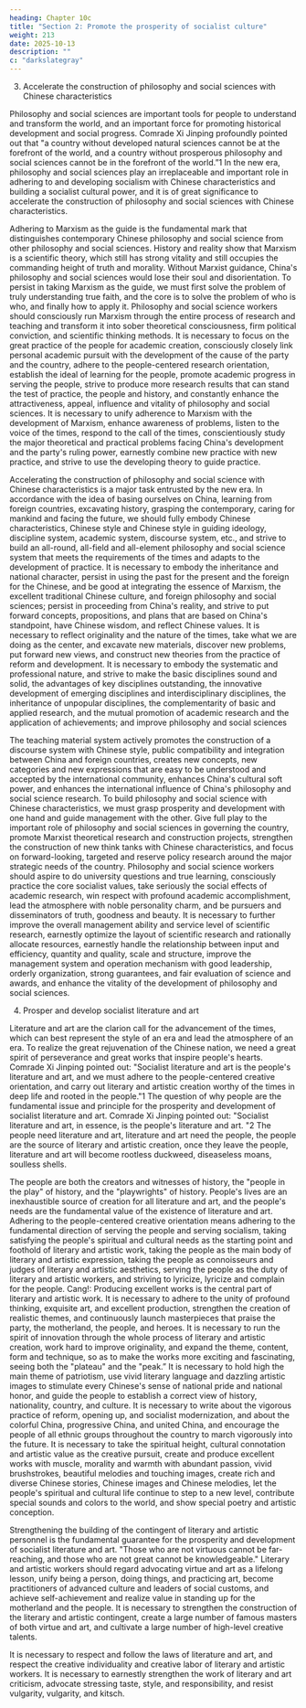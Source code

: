 ```yaml
---
heading: Chapter 10c
title: "Section 2: Promote the prosperity of socialist culture"
weight: 213
date: 2025-10-13
description: ""
c: "darkslategray"
---
```





3. Accelerate the construction of philosophy and social sciences with Chinese characteristics

Philosophy and social sciences are important tools for people to understand and transform the world,
and an important force for promoting historical development and social progress. Comrade Xi
Jinping profoundly pointed out that "a country without developed natural sciences cannot be at the
forefront of the world, and a country without prosperous philosophy and social sciences cannot be
in the forefront of the world.”1 In the new era, philosophy and social sciences play an irreplaceable
and important role in adhering to and developing socialism with Chinese characteristics and building
a socialist cultural power, and it is of great significance to accelerate the construction of philosophy
and social sciences with Chinese characteristics.

Adhering to Marxism as the guide is the fundamental mark that distinguishes contemporary Chinese
philosophy and social science from other philosophy and social sciences. History and reality show
that Marxism is a scientific theory, which still has strong vitality and still occupies the commanding
height of truth and morality. Without Marxist guidance, China's philosophy and social sciences
would lose their soul and disorientation. To persist in taking Marxism as the guide, we must first
solve the problem of truly understanding true faith, and the core is to solve the problem of who is
who, and finally how to apply it. Philosophy and social science workers should consciously run
Marxism through the entire process of research and teaching and transform it into sober theoretical
consciousness, firm political conviction, and scientific thinking methods. It is necessary to focus on
the great practice of the people for academic creation, consciously closely link personal academic
pursuit with the development of the cause of the party and the country, adhere to the people-centered
research orientation, establish the ideal of learning for the people, promote academic progress in
serving the people, strive to produce more research results that can stand the test of practice, the
people and history, and constantly enhance the attractiveness, appeal, influence and vitality of
philosophy and social sciences. It is necessary to unify adherence to Marxism with the development
of Marxism, enhance awareness of problems, listen to the voice of the times, respond to the call of
the times, conscientiously study the major theoretical and practical problems facing China's
development and the party's ruling power, earnestly combine new practice with new practice, and
strive to use the developing theory to guide practice.

Accelerating the construction of philosophy and social science with Chinese characteristics is a
major task entrusted by the new era. In accordance with the idea of basing ourselves on China,
learning from foreign countries, excavating history, grasping the contemporary, caring for mankind
and facing the future, we should fully embody Chinese characteristics, Chinese style and Chinese
style in guiding ideology, discipline system, academic system, discourse system, etc., and strive to
build an all-round, all-field and all-element philosophy and social science system that meets the
requirements of the times and adapts to the development of practice. It is necessary to embody the
inheritance and national character, persist in using the past for the present and the foreign for the
Chinese, and be good at integrating the essence of Marxism, the excellent traditional Chinese culture,
and foreign philosophy and social sciences; persist in proceeding from China's reality, and strive to
put forward concepts, propositions, and plans that are based on China's standpoint, have Chinese
wisdom, and reflect Chinese values. It is necessary to reflect originality and the nature of the times,
take what we are doing as the center, and excavate new materials, discover new problems, put
forward new views, and construct new theories from the practice of reform and development. It is
necessary to embody the systematic and professional nature, and strive to make the basic disciplines
sound and solid, the advantages of key disciplines outstanding, the innovative development of
emerging disciplines and interdisciplinary disciplines, the inheritance of unpopular disciplines, the
complementarity of basic and applied research, and the mutual promotion of academic research and
the application of achievements; and improve philosophy and social sciences

The teaching material system actively promotes the construction of a discourse system with Chinese
style, public compatibility and integration between China and foreign countries, creates new
concepts, new categories and new expressions that are easy to be understood and accepted by the
international community, enhances China's cultural soft power, and enhances the international
influence of China's philosophy and social science research.
To build philosophy and social science with Chinese characteristics, we must grasp prosperity and
development with one hand and guide management with the other. Give full play to the important
role of philosophy and social sciences in governing the country, promote Marxist theoretical
research and construction projects, strengthen the construction of new think tanks with Chinese
characteristics, and focus on forward-looking, targeted and reserve policy research around the major
strategic needs of the country. Philosophy and social science workers should aspire to do university
questions and true learning, consciously practice the core socialist values, take seriously the social
effects of academic research, win respect with profound academic accomplishment, lead the
atmosphere with noble personality charm, and be pursuers and disseminators of truth, goodness and
beauty. It is necessary to further improve the overall management ability and service level of
scientific research, earnestly optimize the layout of scientific research and rationally allocate
resources, earnestly handle the relationship between input and efficiency, quantity and quality, scale
and structure, improve the management system and operation mechanism with good leadership,
orderly organization, strong guarantees, and fair evaluation of science and awards, and enhance the
vitality of the development of philosophy and social sciences.

4. Prosper and develop socialist literature and art

Literature and art are the clarion call for the advancement of the times, which can best represent the
style of an era and lead the atmosphere of an era. To realize the great rejuvenation of the Chinese
nation, we need a great spirit of perseverance and great works that inspire people's hearts. Comrade
Xi Jinping pointed out: "Socialist literature and art is the people's literature and art, and we must
adhere to the people-centered creative orientation, and carry out literary and artistic creation worthy
of the times in deep life and rooted in the people."1
The question of why people are the fundamental issue and principle for the prosperity and
development of socialist literature and art. Comrade Xi Jinping pointed out: "Socialist literature and
art, in essence, is the people's literature and art. "2 The people need literature and art, literature and
art need the people, the people are the source of literary and artistic creation, once they leave the
people, literature and art will become rootless duckweed, diseaseless moans, soulless shells.

The people are both the creators and witnesses of history, the "people in the play" of history, and
the "playwrights" of history. People's lives are an inexhaustible source of creation for all literature
and art, and the people's needs are the fundamental value of the existence of literature and art.
Adhering to the people-centered creative orientation means adhering to the fundamental direction
of serving the people and serving socialism, taking satisfying the people's spiritual and cultural
needs as the starting point and foothold of literary and artistic work, taking the people as the main
body of literary and artistic expression, taking the people as connoisseurs and judges of literary and
artistic aesthetics, serving the people as the duty of literary and artistic workers, and striving to
lyricize, lyricize and complain for the people.
Cang!: Producing excellent works is the central part of literary and artistic work. It is necessary to
adhere to the unity of profound thinking, exquisite art, and excellent production, strengthen the
creation of realistic themes, and continuously launch masterpieces that praise the party, the
motherland, the people, and heroes. It is necessary to run the spirit of innovation through the whole
process of literary and artistic creation, work hard to improve originality, and expand the theme,
content, form and technique, so as to make the works more exciting and fascinating, seeing both the
"plateau" and the "peak.” It is necessary to hold high the main theme of patriotism, use vivid literary
language and dazzling artistic images to stimulate every Chinese's sense of national pride and
national honor, and guide the people to establish a correct view of history, nationality, country, and
culture. It is necessary to write about the vigorous practice of reform, opening up, and socialist
modernization, and about the colorful China, progressive China, and united China, and encourage
the people of all ethnic groups throughout the country to march vigorously into the future. It is
necessary to take the spiritual height, cultural connotation and artistic value as the creative pursuit,
create and produce excellent works with muscle, morality and warmth with abundant passion, vivid
brushstrokes, beautiful melodies and touching images, create rich and diverse Chinese stories,
Chinese images and Chinese melodies, let the people's spiritual and cultural life continue to step to
a new level, contribute special sounds and colors to the world, and show special poetry and artistic
conception.

Strengthening the building of the contingent of literary and artistic personnel is the fundamental
guarantee for the prosperity and development of socialist literature and art. "Those who are not
virtuous cannot be far-reaching, and those who are not great cannot be knowledgeable." Literary
and artistic workers should regard advocating virtue and art as a lifelong lesson, unify being a person,
doing things, and practicing art, become practitioners of advanced culture and leaders of social
customs, and achieve self-achievement and realize value in standing up for the motherland and the
people. It is necessary to strengthen the construction of the literary and artistic contingent, create a
large number of famous masters of both virtue and art, and cultivate a large number of high-level
creative talents.

It is necessary to respect and follow the laws of literature and art, and respect the creative
individuality and creative labor of literary and artistic workers. It is necessary to earnestly strengthen
the work of literary and art criticism, advocate stressing taste, style, and responsibility, and resist
vulgarity, vulgarity, and kitsch.


